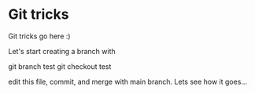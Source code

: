# Git tricks

Git tricks go here :)

Let's start creating a branch with 

git branch test
git checkout test

edit this file, commit, and merge with main branch. Lets see how it goes...
